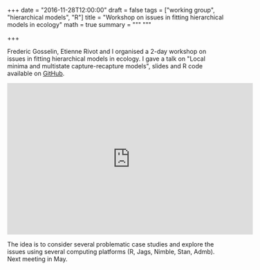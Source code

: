 +++
date = "2016-11-28T12:00:00"
draft = false
tags = ["working group", "hierarchical models", "R"]
title = "Workshop on issues in fitting hierarchical models in ecology"
math = true
summary = """
"""

+++
 
Frederic Gosselin, Etienne Rivot and I organised a 2-day workshop on issues in 
fitting hierarchical models in ecology. I gave a talk on "Local minima and multistate 
capture-recapture models", slides and R code available on 
[GitHub](https://github.com/oliviergimenez/multistate_local_minima).

<iframe src="https://widgets.figshare.com/articles/4833524/embed?show_title=1" width="568" height="351" frameborder="0"></iframe>

<!--more-->

The idea is to consider several problematic case studies and explore the issues using
several computing platforms (R, Jags, Nimble, Stan, Admb). Next meeting in May.
